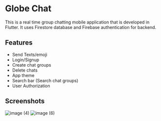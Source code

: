 
# Globe Chat

This is a real time group chatting mobile application that is developed in Flutter. It uses Firestore database and Firebase authentication for backend. 
## Features
* Send Texts/emoji 
* Login/Signup
* Create chat groups
* Delete chats
* App theme
* Search bar (Search chat groups)
* User Authorization
## Screenshots
![image (4)](https://github.com/user-attachments/assets/b9a712a5-7bf4-4492-911f-0af259d88c52)
![image (6)](https://github.com/user-attachments/assets/56585a1f-7d02-4049-9242-927fd073a593)

